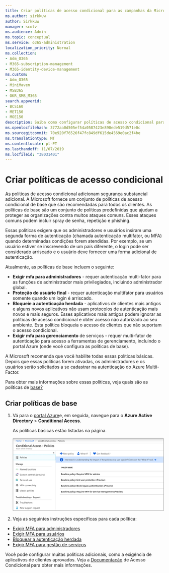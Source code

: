 ```yaml
---
title: Criar políticas de acesso condicional para as campanhas da Microsoft 365
ms.author: sirkkuw
author: Sirkkuw
manager: scotv
ms.audience: Admin
ms.topic: conceptual
ms.service: o365-administration
localization_priority: Normal
ms.collection:
- Adm_O365
- M365-subscription-management
- M365-identity-device-management
ms.custom:
- Adm_O365
- MiniMaven
- MSB365
- OKR_SMB_M365
search.appverid:
- BCS160
- MET150
- MOE150
description: Saiba como configurar políticas de acesso condicional para as campanhas Microsoft 365.
ms.openlocfilehash: 3772aa0d505ef54a0587423e890ede519d571e0c
ms.sourcegitcommit: 70e920f76526f47fc849df615de4569e0ac2f4be
ms.translationtype: MT
ms.contentlocale: pt-PT
ms.lasthandoff: 11/07/2019
ms.locfileid: "38031401"
---
```

# <a name="set-up-conditional-access-policies"></a>Criar políticas de acesso condicional

[As](https://docs.microsoft.com/azure/active-directory/conditional-access/overview) políticas de acesso condicional adicionam segurança substancial adicional. A Microsoft fornece um conjunto de políticas de acesso condicional de base que são recomendadas para todos os clientes. As políticas de base são um conjunto de políticas predefinidas que ajudam a proteger as organizações contra muitos ataques comuns. Esses ataques comuns podem incluir spray de senha, repetição e phishing.

Essas políticas exigem que os administradores e usuários insiram uma segunda forma de autenticação (chamada autenticação multifator, ou MFA) quando determinadas condições forem atendidas. Por exemplo, se um usuário estiver se inscrevendo de um país diferente, o login pode ser considerado arriscado e o usuário deve fornecer uma forma adicional de autenticação. 

Atualmente, as políticas de base incluem o seguinte:
- **Exigir mfa para administradores** - requer autenticação multi-fator para as funções de administrador mais privilegiados, incluindo administrador global.
- **Proteção do usuário final** - requer autenticação multifator para usuários somente quando um login é arriscado. 
- **Bloqueie a autenticação herdada** - aplicativos de clientes mais antigos e alguns novos aplicativos não usam protocolos de autenticação mais novos e mais seguros. Esses aplicativos mais antigos podem ignorar as políticas de acesso condicional e obter acesso não autorizado ao seu ambiente. Esta política bloqueia o acesso de clientes que não suportam o acesso condicional. 
- **Exigir mfa para gerenciamento** de serviços - requer multi-fator de autenticação para acesso a ferramentas de gerenciamento, incluindo o portal Azure (onde você configura as políticas de base). 

A Microsoft recomenda que você habilite todas essas políticas básicas. Depois que essas políticas forem ativadas, os administradores e os usuários serão solicitados a se cadastrar na autenticação do Azure Multii-Factor.

Para obter mais informações sobre essas políticas, veja quais são as políticas de [base?](https://docs.microsoft.com/azure/active-directory/conditional-access/concept-baseline-protection)


## <a name="set-up-baseline-policies"></a>Criar políticas de base

1. Vá para o [portal Azure](https://portal.azure.com)e, em seguida, navegue para o **Azure Active Directory** \> **Conditional Access**.
    
    As políticas básicas estão listadas na página. <br/> <br/>
    ![Página que lista as políticas básicas para acesso condicional.](media/baslinepolicies.png)
1. Veja as seguintes instruções específicas para cada política:

  - [Exigir MFA para administradores](https://docs.microsoft.com/azure/active-directory/conditional-access/howto-baseline-protect-administrators)
- [Exigir MFA para usuários](https://docs.microsoft.com/azure/active-directory/conditional-access/howto-baseline-protect-end-users)  
 - [Bloquear a autenticação herdada](https://docs.microsoft.com/azure/active-directory/conditional-access/howto-baseline-protect-legacy-auth)
  - [Exigir MFA para gestão de serviços](https://docs.microsoft.com/azure/active-directory/conditional-access/howto-baseline-protect-azure)

Você pode configurar muitas políticas adicionais, como a exigência de aplicativos de clientes aprovados. Veja a [Documentação](https://docs.microsoft.com/azure/active-directory/conditional-access/) de Acesso Condicional para obter mais informações.